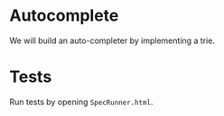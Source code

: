# Autocomplete

We will build an auto-completer by implementing a trie.

# Tests

Run tests by opening `SpecRunner.html`.
